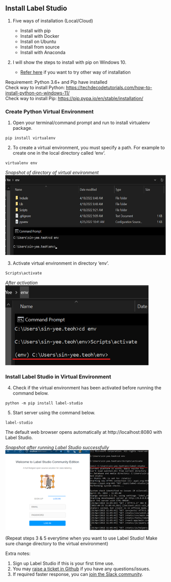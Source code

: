 ## Install Label Studio
1. Five ways of installation (Local/Cloud)
    - Install with pip
    - Install with Docker
    - Install on Ubuntu
    - Install from source
    - Install with Anaconda

2. I will show the steps to install with pip on Windows 10.
    - [Refer here](https://labelstud.io/guide/install.html) if you want to try other way of installation

Requirement: Python 3.6+ and Pip have installed <br>
Check way to install Python: https://techdecodetutorials.com/how-to-install-python-on-windows-11/ <br>
Check way to install Pip: https://pip.pypa.io/en/stable/installation/

### Create Python Virtual Environment

1. Open your terminal/command prompt and run to install virtualenv package.
```
pip install virtualenv
```

2. To create a virtual environment, you must specify a path. For example to create one in the local directory called ‘env’.
```
virtualenv env
```
_Snapshot of directory of virtual environment_ <br>
<img src="https://github.com/teohsinyee/resume-parsing/blob/main/images/virtualenv.png" width="550" height="250">

3. Activate virtual environment in directory ‘env’.
```
Scripts\activate
```
_After activation_ <br>
<img src="https://github.com/teohsinyee/resume-parsing/blob/main/images/activate.png" width="450" height="250">

### Install Label Studio in Virtual Environment

4. Check if the virtual environment has been activated before running the command below.
```
python -m pip install label-studio
```

5. Start server using the command below.
```
label-studio
```
The default web browser opens automatically at http://localhost:8080 with Label Studio.

_Snapshot after running Label Studio successfully_ <br>
<img src="https://github.com/teohsinyee/resume-parsing/blob/main/images/loginls.png" width="450" height="250">


(Repeat steps 3 & 5 everytime when you want to use Label Studio! Make sure change directory to the virtual environment)

Extra notes:
1. Sign up Label Studio if this is your first time use.
2. You may [raise a ticket in Github](https://github.com/heartexlabs/label-studio/issues) if you have any questions/issues. 
3. If required faster response, you can [join the Slack community](https://label-studio.slack.com/ssb/redirect).
